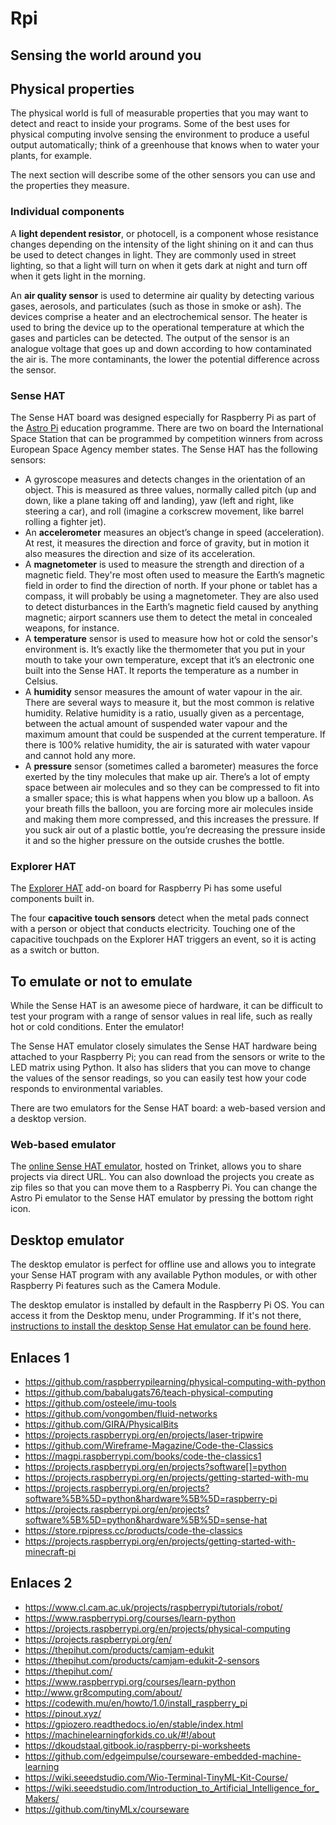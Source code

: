 # Rpi

## Sensing the world around you

## Physical properties
The physical world is full of measurable properties that you may want to detect and react to inside your programs. Some of the 
best uses for physical computing involve sensing the environment to produce a useful output automatically; think of a greenhouse that knows when to water your plants, for example.

The next section will describe some of the other sensors you can use and the properties they measure.

### Individual components

A **light dependent resistor**, or photocell, is a component whose resistance changes depending on the intensity of the light shining on it and can thus be used to detect changes in light. They are commonly used in street lighting, so that a light will turn on when it gets dark at night and turn off when it gets light in the morning.


An **air quality sensor** is used to determine air quality by detecting various gases, aerosols, and particulates (such as those in smoke or ash). The devices comprise a heater and an electrochemical sensor. The heater is used to bring the device up to the operational temperature at which the gases and particles can be detected. The output of the sensor is an analogue voltage that goes up and down according to how contaminated the air is. The more contaminants, the lower the potential difference across the sensor.

### Sense HAT

The Sense HAT board was designed especially for Raspberry Pi as part of the [Astro Pi](https://astro-pi.org/) education programme. There are two on board the International Space Station that can be programmed by competition winners from across European Space Agency member states. The Sense HAT has the following sensors:
* A gyroscope measures and detects changes in the orientation of an object. This is measured as three values, normally called pitch (up and down, like a plane taking off and landing), yaw (left and right, like steering a car), and roll (imagine a corkscrew movement, like barrel rolling a fighter jet).
* An **accelerometer** measures an object’s change in speed (acceleration). At rest, it measures the direction and force of gravity, but in motion it also measures the direction and size of its acceleration.
* A **magnetometer** is used to measure the strength and direction of a magnetic field. They're most often used to measure the Earth’s magnetic field in order to find the direction of north. If your phone or tablet has a compass, it will probably be using a magnetometer. They are also used to detect disturbances in the Earth’s magnetic field caused by anything magnetic; airport scanners use them to detect the metal in concealed weapons, for instance.
* A **temperature** sensor is used to measure how hot or cold the sensor's environment is. It’s exactly like the thermometer that you put in your mouth to take your own temperature, except that it’s an electronic one built into the Sense HAT. It reports the temperature as a number in Celsius.
* A **humidity** sensor measures the amount of water vapour in the air. There are several ways to measure it, but the most common is relative humidity. Relative humidity is a ratio, usually given as a percentage, between the actual amount of suspended water vapour and the maximum amount that could be suspended at the current temperature. If there is 100% relative humidity, the air is saturated with water vapour and cannot hold any more.
* A **pressure** sensor (sometimes called a barometer) measures the force exerted by the tiny molecules that make up air. There’s a lot of empty space between air molecules and so they can be compressed to fit into a smaller space; this is what happens when you blow up a balloon. As your breath fills the balloon, you are forcing more air molecules inside and making them more compressed, and this increases the pressure. If you suck air out of a plastic bottle, you’re decreasing the pressure inside it and so the higher pressure on the outside crushes the bottle.

### Explorer HAT

The [Explorer HAT](https://shop.pimoroni.com/products/explorer-hat?variant=1074827129) add-on board for Raspberry Pi has some useful components built in.

The four **capacitive touch sensors** detect when the metal pads connect with a person or object that conducts electricity. Touching one of the capacitive touchpads on the Explorer HAT triggers an event, so it is acting as a switch or button.

## To emulate or not to emulate
While the Sense HAT is an awesome piece of hardware, it can be difficult to test your program with a range of sensor values in real life, such as really hot or cold conditions. Enter the emulator!

The Sense HAT emulator closely simulates the Sense HAT hardware being attached to your Raspberry Pi; you can read from the sensors or write to the LED matrix using Python. It also has sliders that you can move to change the values of the sensor readings, so you can easily test how your code responds to environmental variables.

There are two emulators for the Sense HAT board: a web-based version and a desktop version.

### Web-based emulator

The [online Sense HAT emulator](https://trinket.io/sense-hat), hosted on Trinket, allows you to share projects via direct URL. You can also download the projects you create as zip files so that you can move them to a Raspberry Pi. You can change the Astro Pi emulator to the Sense HAT emulator by pressing the bottom right icon.

## Desktop emulator

The desktop emulator is perfect for offline use and allows you to integrate your Sense HAT program with any available Python modules, or with other Raspberry Pi features such as the Camera Module.

The desktop emulator is installed by default in the Raspberry Pi OS. You can access it from the Desktop menu, under Programming. If it's not there, [instructions to install the desktop Sense Hat emulator can be found here](https://www.raspberrypi.org/blog/desktop-sense-hat-emulator/).



## Enlaces 1

* https://github.com/raspberrypilearning/physical-computing-with-python
* https://github.com/babalugats76/teach-physical-computing
* https://github.com/osteele/imu-tools
* https://github.com/vongomben/fluid-networks
* https://github.com/GIRA/PhysicalBits
* https://projects.raspberrypi.org/en/projects/laser-tripwire
* https://github.com/Wireframe-Magazine/Code-the-Classics
* https://magpi.raspberrypi.com/books/code-the-classics1
* https://projects.raspberrypi.org/en/projects?software[]=python
* https://projects.raspberrypi.org/en/projects/getting-started-with-mu
* https://projects.raspberrypi.org/en/projects?software%5B%5D=python&hardware%5B%5D=raspberry-pi
* https://projects.raspberrypi.org/en/projects?software%5B%5D=python&hardware%5B%5D=sense-hat
* https://store.rpipress.cc/products/code-the-classics
* https://projects.raspberrypi.org/en/projects/getting-started-with-minecraft-pi




## Enlaces 2

* https://www.cl.cam.ac.uk/projects/raspberrypi/tutorials/robot/
* https://www.raspberrypi.org/courses/learn-python
* https://projects.raspberrypi.org/en/projects/physical-computing
* https://projects.raspberrypi.org/en/
* https://thepihut.com/products/camjam-edukit
* https://thepihut.com/products/camjam-edukit-2-sensors
* https://thepihut.com/
* https://www.raspberrypi.org/courses/learn-python
* http://www.gr8computing.com/about/
* https://codewith.mu/en/howto/1.0/install_raspberry_pi
* https://pinout.xyz/
* https://gpiozero.readthedocs.io/en/stable/index.html
* https://machinelearningforkids.co.uk/#!/about
* https://dkoudstaal.gitbook.io/raspberry-pi-worksheets
* https://github.com/edgeimpulse/courseware-embedded-machine-learning
* https://wiki.seeedstudio.com/Wio-Terminal-TinyML-Kit-Course/
* https://wiki.seeedstudio.com/Introduction_to_Artificial_Intelligence_for_Makers/
* https://github.com/tinyMLx/courseware
